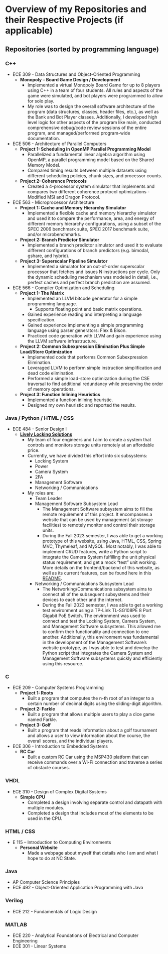 # Overview of my Repositories and their Respective Projects (if applicable)

## Repositories (sorted by programming language)

### C++
* ECE 309 - Data Structures and Object-Oriented Programming
  * <b> Monopoly – Board Game Design / Development </b>
    * Implemented a virtual Monopoly Board Game for up to 8 players using C++ in a team of four students. All rules and aspects of the game were simulated, and bot players were programmed to allow for solo play.
    * My role was to design the overall software architecture of the program (data structures, classes, header files, etc.), as well as the Bank and Bot 
      Player classes. Additionally, I developed high level logic for other aspects of the program like main, conducted comprehensive debug/code review sessions of the entire program, and managed/performed program-wide documentation.
* ECE 506 - Architecture of Parallel Computers
  * <b> Project 1: Scheduling in OpenMP Parallel Programming Model </b>
    *  Parallelized a fundamental linear algebra algorithm using OpenMP, a parallel programming model based on the Shared Memory Model.
    *  Compared timing results between multiple datasets using different scheduling policies, chunk sizes, and processor counts.
  * <b> Project 2: Coherence Protocols </b>
    * Created a 4-processor system simulator that implements and compares two different coherence protocol optimizations - Modified MSI and Dragon Protocol.
* ECE 563 - Microprocessor Architecture
  * <b> Project 1: Cache and Memory Hierarchy Simulator </b>
    * Implemented a flexible cache and memory hierarchy simulator and used it to compare the performance, area, and energy of different memory hierarchy configurations, using a subset of the SPEC 2006 benchmark suite, SPEC 2017 benchmark suite, and/or microbenchmarks.
  * <b> Project 2: Branch Predictor Simulator </b>
    * Implemented a branch predictor simulator and used it to evaluate different configurations of branch predictors (e.g. bimodal, gshare, and hybrid).
  * <b> Project 3: Superscalar Pipeline Simulator </b>
    * Implemented a simulator for an out-of-order superscalar processor that fetches and issues N instructions per cycle. Only the dynamic scheduling mechanism was modeled in detail, i.e., perfect caches and perfect branch prediction are assumed.
* ECE 566 - Compiler Optimization and Scheduling
  * <b> Project 1: The Matrix </b>
    * Implemented an LLVM bitcode generator for a simple programming language.
      * Supports floating point and basic matrix operations.
    * Gained experience reading and interpreting a language specification.
    * Gained experience implementing a simple programming language using parser generators: Flex & Bison.
    * Practiced code generation with LLVM and gain experience using the LLVM software infrastructure.
  * <b> Project 2: Common Subexpression Elimination Plus Simple Load/Store Optimization </b>
    * Implemented code that performs Common Subexpression Elimination.
    * Leveraged LLVM to perform simple instruction simplification and dead code elimination.
    * Performed a simple load-store optimization during the CSE traversal to find additional redundancy while preserving the order of memory operations.
  * <b> Project 3: Function Inlining Heuristics </b>
    * Implemented a function inlining heuristic.
    * Designed my own heuristic and reported the results.
### Java / Python / HTML / CSS
* ECE 484 - Senior Design I
  * <b> [Lively Locking Solutions](https://sites.google.com/ncsu.edu/ece-sd-project-pages-fall-23/project-53-lively-locking-solutions?authuser=0) </b>
    * My team of four engineers and I aim to create a system that controls and monitors storage units remotely at an affordable price.
    * Currently, we have divided this effort into six subsystems:
      * Locking System
      * Power
      * Camera System
      * 2FA
      * Management Software
      * Networking / Communications
    * My roles are:
      * Team Leader
      * Management Software Subsystem Lead
        * The Management Software subsystem aims to fill the remote requirement of this project. It encompasses a website that can be used by management (at storage facilities) to remotely monitor and control their storage units.
        * During the Fall 2023 semester, I was able to get a working prototype of this website, using Java, HTML, CSS, Spring MVC, Thymeleaf, and MySQL. Most notably, I was able to implement CRUD features, write a Python script to integrate the Camera System fulfilling the unit physical status requirement, and get a mock “test” unit working. More details on 
          the frontend/backend of this website, as well as its current features, can be found here in this [README](https://drive.google.com/file/d/1-WCKKwhsjLGRxM0DZmKxcpWUT_jx5IHf/view?usp=sharing).
      * Networking / Communications Subsystem Lead
        * The Networking/Communications subsystem aims to connect all of the subsequent subsystems and their devices to each other and the internet.
        * During the Fall 2023 semester, I was able to get a working test environment using a TP-Link TL-SG108PE 8 Port Gigabit PoE Switch. The environment was used to connect and test the Locking System, Camera System, and Management Software subsystems. This allowed me to confirm their functionality and connection to one another. Additionally, this 
          environment was fundamental in the development of the Management Software’s website prototype, as I was able to test and develop the Python script that integrates the Camera System and Management Software subsystems quickly and efficiently using this resource.
### C
* ECE 209 - Computer Systems Programming
  * <b> Project 1: Roots </b>
    * Built a program that computes the n-th root of an integer to a certain number of decimal digits using the sliding-digit algorithm.
  * <b> Project 2: Farkle </b>
    * Built a program that allows multiple users to play a dice game named Farkle.
  * <b> Project 3: Golf </b>
    * Built a program that reads information about a golf tournament and allows a user to view information about the course, the overall scores, and the individual players.
* ECE 306 - Introduction to Embedded Systems
    * <b> RC Car </b>
      * Built a custom RC Car using the MSP430 platform that can receive commands over a Wi-Fi connection and traverse a series of obstacle courses.
### VHDL
* ECE 310 - Design of Complex Digital Systems
  * <b> Simple CPU </b>
    * Completed a design involving separate control and datapath with multiple modules.
    * Completed a design that includes most of the elements to be used in the CPU.
### HTML / CSS
* E 115 – Introduction to Computing Environments
  * <b> Personal Website </b>
    * Made a webpage about myself that details who I am and what I hope to do at NC State.
### Java
* AP Computer Science Principles
* ECE 492 - Object-Oriented Application Programming with Java
### Verilog
* ECE 212 - Fundamentals of Logic Design
### MATLAB
* ECE 220 - Analytical Foundations of Electrical and Computer Engineering
* ECE 301 - Linear Systems











